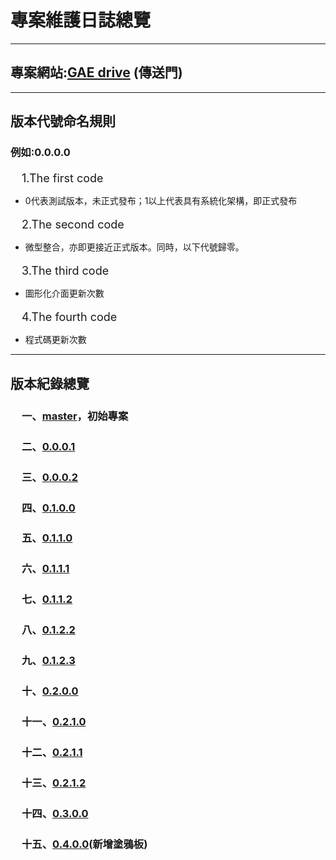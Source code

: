 專案維護日誌總覽
===============
<hr />
<h2>
專案網站:<a href="http://tony-blobstore-no1.appspot.com/">GAE drive</a>&nbsp;(傳送門)</h2>
<hr />
<h2>
版本代號命名規則</h2>
<h3>
例如:0.0.0.0</h3>
<span style="font-size: large;">　1.The first code</span>
<ul>
<li>0代表測試版本，未正式發布；1以上代表具有系統化架構，即正式發布</li>
</ul>
<span style="font-size: large;">　2.The second code</span>
<ul>
<li>微型整合，亦即更接近正式版本。同時，以下代號歸零。</li>
</ul>
<span style="font-size: large;">　3.The third code</span>
<ul>
<li>圖形化介面更新次數</li>
</ul>
<span style="font-size: large;">　4.The fourth code</span>
<ul>
<li>程式碼更新次數</li>
</ul>
<hr />
<h2>
版本紀錄總覽</h2>
<div>
<h3>
<span style="font-size: large;">　</span>一、<a href="https://github.com/PenguinSir2000/GAE-blobstore/blob/master/README.md">master</a>，初始專案</h3>
<h3>
<span style="font-size: large;">　</span>二、<a href="https://github.com/PenguinSir2000/GAE-blobstore/blob/0.0.0.1/README.md">0.0.0.1</a></h3>
</div>
<div>
<h3>
<span style="font-size: large;">　</span>三、<a href="https://github.com/PenguinSir2000/GAE-blobstore/blob/0.0.0.2/README.md">0.0.0.2</a></h3>
<h3>
<span style="font-size: large;">　</span>四、<a href="https://github.com/PenguinSir2000/GAE-blobstore/blob/0.1.0.0/README.md">0.1.0.0</a></h3>
<h3>
<span style="font-size: large;">　</span>五、<a href="https://github.com/PenguinSir2000/GAE-blobstore/blob/0.1.1.0/README.md">0.1.1.0</a></h3>
<h3>
<span style="font-size: large;">　</span>六、<a href="https://github.com/PenguinSir2000/GAE-blobstore/blob/0.1.1.1/README.md">0.1.1.1</a></h3>
<h3>
<span style="font-size: large;">　</span>七、<a href="https://github.com/PenguinSir2000/GAE-blobstore/blob/0.1.1.2/README.md">0.1.1.2</a></h3>
<h3>
<span style="font-size: large;">　</span>八、<a href="https://github.com/PenguinSir2000/GAE-blobstore/blob/0.1.2.2/README.md">0.1.2.2</a></h3>
<h3>
<span style="font-size: large;">　</span>九、<a href="https://github.com/PenguinSir2000/GAE-blobstore/blob/0.1.2.3/README.md">0.1.2.3</a></h3>
<h3>
<span style="font-size: large;">　</span>十、<a href="https://github.com/PenguinSir2000/GAE-blobstore/blob/0.2.0.0/README.md">0.2.0.0</a></h3>
<h3>
<span style="font-size: large;">　</span>十一、<a href="https://github.com/PenguinSir2000/GAE-blobstore/blob/0.2.1.0/README.md">0.2.1.0</a></h3>
<h3>
<span style="font-size: large;">　</span>十二、<a href="https://github.com/PenguinSir2000/GAE-blobstore/blob/0.2.1.1/README.md">0.2.1.1</a></h3>
<h3>
<span style="font-size: large;">　</span>十三、<a href="https://github.com/PenguinSir2000/GAE-blobstore/blob/0.2.1.2/README.md">0.2.1.2</a></h3>
<h3>
<span style="font-size: large;">　</span>十四、<a href="https://github.com/PenguinSir2000/GAE-blobstore/blob/0.3.0.0/README.md">0.3.0.0</a></h3>
<h3>
<span style="font-size: large;">　</span>十五、<a href="https://github.com/PenguinSir2000/GAE-blobstore/blob/0.4.0.0/README.md">0.4.0.0</a>(新增塗鴉板)</h3>
<div>
</div>

<div style="-webkit-text-stroke-width: 0px; color: black; font-family: 'Times New Roman'; font-size: medium; font-style: normal; font-variant: normal; font-weight: normal; letter-spacing: normal; line-height: normal; margin: 0px; orphans: auto; text-align: start; text-indent: 0px; text-transform: none; white-space: normal; widows: auto; word-spacing: 0px;">

</div>
<div>
<div>
<span style="color: #333333; font-family: Consolas, Liberation Mono, Menlo, Courier, monospace;"><span style="font-size: 15px; white-space: pre-wrap;"> </span></span></div>
</div>
</div>
